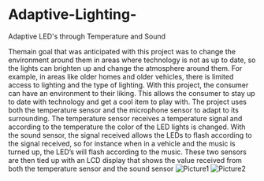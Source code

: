 # Adaptive-Lighting-
Adaptive LED's through Temperature and Sound


Themain goal that was anticipated with this project was to change the environment around them in areas where technology
is not as up to date, so the lights can brighten up and change the atmosphere around them. For example, in areas like
older homes and older vehicles, there is limited access to lighting and the type of lighting. With this project, the
consumer can have an environment to their liking. This allows the consumer to stay up to date with technology and
get a cool item to play with. The project uses both the temperature sensor and the microphone sensor to adapt to its
surrounding. The temperature sensor receives a temperature signal and according to the temperature the color of the
LED lights is changed. With the sound sensor, the signal
received allows the LEDs to flash according to the signal
received, so for instance when in a vehicle and the music is
turned up, the LED’s will flash according to the music. These two
sensors are then tied up with an LCD display that shows the
value received from both the temperature sensor and the sound
sensor
![Picture1](https://user-images.githubusercontent.com/132693904/236529173-c8245739-a8a7-4012-b098-85deffaeade4.jpg)
![Picture2](https://user-images.githubusercontent.com/132693904/236529187-cb587817-b318-4064-bc25-3154c37ec1b1.jpg)
